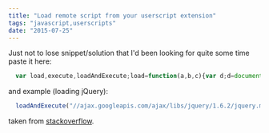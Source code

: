 ```yaml
---
title: "Load remote script from your userscript extension"
tags: "javascript,userscripts"
date: "2015-07-25"
---
```


Just not to lose snippet/solution that I'd been looking for quite some time paste it here:

```javascript 
  var load,execute,loadAndExecute;load=function(a,b,c){var d;d=document.createElement("script"),d.setAttribute("src",a),b!=null&&d.addEventListener("load",b),c!=null&&d.addEventListener("error",c),document.body.appendChild(d);return d},execute=function(a){var b,c;typeof a=="function"?b="("+a+")();":b=a,c=document.createElement("script"),c.textContent=b,document.body.appendChild(c);return c},loadAndExecute=function(a,b){return load(a,function(){return execute(b)})};  
 ```

and example (loading jQuery):

```javascript 
  loadAndExecute("//ajax.googleapis.com/ajax/libs/jquery/1.6.2/jquery.min.js", function() { $("#answer-6825715").css("border", ".5em solid black"); });  
 ```

taken from [stackoverflow](https://stackoverflow.com/a/6825715/274500).
